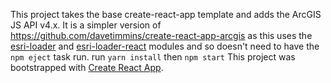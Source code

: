This project takes the base create-react-app template and adds the ArcGIS JS API v4.x. It is a simpler version of https://github.com/davetimmins/create-react-app-arcgis as this uses the [esri-loader](https://github.com/Esri/esri-loader) and [esri-loader-react](https://github.com/davetimmins/esri-loader-react) modules and so doesn't need to have the `npm eject` task run.
run `yarn install`
then `npm start`
This project was bootstrapped with [Create React App](https://github.com/facebookincubator/create-react-app).
